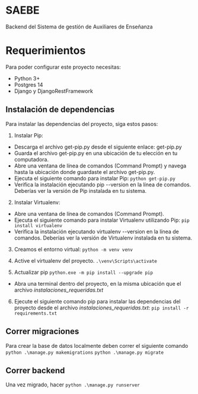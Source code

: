 # SAEBE
Backend del Sistema de gestíón de Auxiliares de Enseñanza

# Requerimientos
Para poder configurar este proyecto necesitas:
- Python 3+
- Postgres 14
- Django y DjangoRestFramework


## Instalación de dependencias
Para instalar las dependencias del proyecto, siga estos pasos:
1. Instalar Pip:
- Descarga el archivo get-pip.py desde el siguiente enlace: get-pip.py
- Guarda el archivo get-pip.py en una ubicación de tu elección en tu computadora.
- Abre una ventana de línea de comandos (Command Prompt) y navega hasta la ubicación donde guardaste el archivo get-pip.py.
- Ejecuta el siguiente comando para instalar Pip:
    `python get-pip.py`
- Verifica la instalación ejecutando pip --version en la línea de comandos. Deberías ver la versión de Pip instalada en tu sistema.
2. Instalar Virtualenv:
- Abre una ventana de línea de comandos (Command Prompt).
- Ejecuta el siguiente comando para instalar Virtualenv utilizando Pip:
    `pip install virtualenv`
- Verifica la instalación ejecutando virtualenv --version en la línea de comandos. Deberías ver la versión de Virtualenv instalada en tu sistema.

3. Creamos el entorno virtual:
    `python -m venv venv`

4. Active el virtualenv del proyecto.
    `.\venv\Scripts\activate `

5. Actualizar pip
    `python.exe -m pip install --upgrade pip`

- Abra una terminal dentro del proyecto, en la misma ubicación que el archivo *instalaciones_requeridas.txt*


6. Ejecute el siguiente comando pip para instalar las dependencias del proyecto desde el archivo *instalaciones_requeridas.txt*:
`pip install -r requirements.txt`

## Correr migraciones
Para crear la base de datos localmente deben correr el siguiente comando
`python .\manage.py makemigrations`
`python .\manage.py migrate`

## Correr backend
Una vez migrado, hacer
`python .\manage.py runserver`
